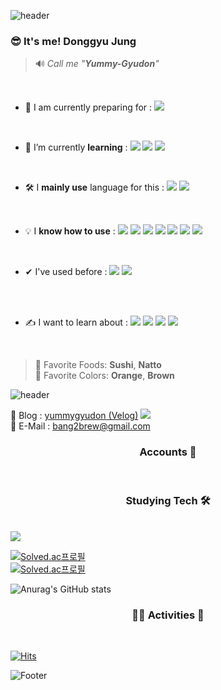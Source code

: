 ![header](https://capsule-render.vercel.app/api?type=waving&width=100%&height=200&text=🍜%20Yummy%20Gyudon%20🍜&fontAlign=50&color=fcfa77&animation=twinkling)

### 😎 It's me! Donggyu Jung  

> 🔊 _Call me "<b>Yummy-Gyudon</b>"_
<br>

- 💪 I am currently preparing for : <img src="https://img.shields.io/static/v1?label=Developer&message=Back-End&color=blueviolet">

<br>

- 🌱 I’m currently **learning** : <img src="https://img.shields.io/badge/java-007396?style=flat-square&logo=java&logoColor=white">  <img src="https://img.shields.io/badge/spring-6DB33F?style=flat-square&logo=spring&logoColor=white"> <img src="https://img.shields.io/badge/springboot-6DB33F?style=flat-square&logo=springboot&logoColor=white"> 

<br>

- 🛠 I **mainly use** language for this : <img src="https://img.shields.io/badge/java-007396?style=flat-square&logo=java&logoColor=white"> <img src="https://img.shields.io/badge/python-3776AB?style=flat-square&logo=python&logoColor=white"> 

<br>

- 💡 I **know how to use** :   <img src="https://img.shields.io/badge/HTML5-E34F26?style=flat-square&logo=html5&logoColor=white"> 
  <img src="https://img.shields.io/badge/CSS-1572B6?style=flat-square&logo=css3&logoColor=white"> <img src="https://img.shields.io/badge/Javascript-F7DF1E?style=flat-square&logo=javascript&logoColor=black"> <img src="https://img.shields.io/badge/Apache Tomcat-F8DC75?style=flat-square&logo=apachetomcat&logoColor=white"> <img src="https://img.shields.io/badge/Django-092E20?style=flat-square&logo=django&logoColor=white">
 <img src="https://img.shields.io/badge/Github-181717?style=flat-square&logo=github&logoColor=white"> <img src="https://img.shields.io/badge/Git-F05032?style=flat-square&logo=git&logoColor=white">

<br>

- ✔ I've used before : <img src="https://img.shields.io/badge/oracle-F80000?style=flat-square&logo=Oracle&logoColor=white"> 
  <img src="https://img.shields.io/badge/Mysql-4479A1?style=flat-square&logo=mysql&logoColor=white"> 



<br>
<br>

- ✍ I want to learn about : <img src="https://img.shields.io/badge/Node.js-339933?style=flat-square&logo=Node.js&logoColor=white">  <img src="https://img.shields.io/badge/Express-000000?style=flat-square&logo=express&logoColor=white"> <img src="https://img.shields.io/badge/React-61DAFB?style=flat-square&logo=react&logoColor=black"> <img src="https://img.shields.io/badge/jenkins-D24939?style=flat-square&logo=jenkins&logoColor=white">

<br>

> 🍣 Favorite Foods: **Sushi**, **Natto** <br>
> 🎨 Favorite Colors: **Orange**, **Brown**

![header](https://capsule-render.vercel.app/api?type=rect&color=gradient&height=1)  
  
<!--🎵  ~~낫또, 스시, 김치, 야미 규동 렛츠 고~~
<p align="center">
<span style="text-align:center"><img src="https://media.giphy.com/media/J7jsbfcJ2O5eo/giphy.gif"</span> -->


<!-- 단 나누기 참고 : https://github.com/seondal/seondal/blob/main/README.md -->

📖 Blog : [yummygyudon (Velog)](https://velog.io/@yummygyudon) <a href="https://velog.io/@yummygyudon"><img src="https://img.shields.io/badge/Velog-3DDC84?style=flat-square&logo=Blogger&logoColor=white"/></a><br>
📩 E-Mail : bang2brew@gmail.com

<h3 align="center"><b> Accounts 🏃</b></h3></br>

<h3 align="center"><b> Studying Tech 🛠</b></h3></br>
<img src="https://img.shields.io/badge/Python-3776AB?style=flat-square&logo=Python&logoColor=white">

  
[![Solved.ac프로필](http://mazassumnida.wtf/api/mini/generate_badge?boj=duck9912)](https://solved.ac/duck9912)<br>
[![Solved.ac프로필](http://mazassumnida.wtf/api/v2/generate_badge?boj=duck9912)](https://solved.ac/duck9912)

![Anurag's GitHub stats](https://github-readme-stats.vercel.app/api?username=yummygyudon&hide=stars&count_private=true&show_icons=true&title_color=FFD000&text_color=AB5232&icon_color=FFD000&border_color=8B4513)
  


<h3 align="center"><b>🏃‍♂️ Activities 🏃‍</b></h3></br>


<p align="center">
  
<span align="center">[![Hits](https://hits.seeyoufarm.com/api/count/incr/badge.svg?url=https%3A%2F%2Fgithub.com%2Fyummygyudon%2Fhit-counter&count_bg=%2379C83D&title_bg=%23555555&icon=&icon_color=%23AC2A2A&title=hits&edge_flat=false)](https://hits.seeyoufarm.com)</span>

![Footer](https://capsule-render.vercel.app/api?type=waving&color=fcfa77&height=200&section=footer)

